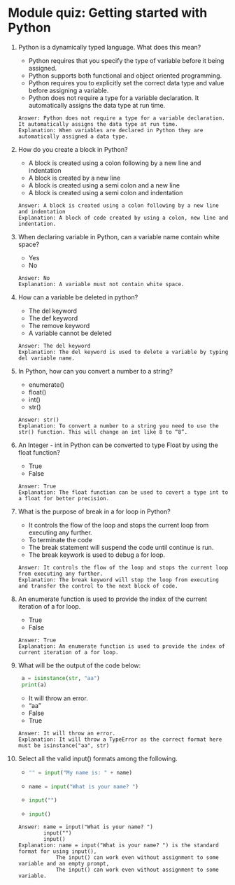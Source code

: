 # Module quiz: Getting started with Python

1. Python is a dynamically typed language. What does this mean?
   - Python requires that you specify the type of variable before it being assigned.
   - Python supports both functional and object oriented programming.
   - Python requires you to explicitly set the correct data type  and value before assigning a variable.
   - Python does not require a type for a variable declaration. It automatically assigns the data type at run time.
   ```
   Answer: Python does not require a type for a variable declaration. It automatically assigns the data type at run time.
   Explanation: When variables are declared in Python they are automatically assigned a data type.
   ```

2. How do you create a block in Python?
   - A block is created using a colon following by a new line and indentation
   - A block is created by a new line
   - A block is created using a semi colon and a new line
   - A block is created using a semi colon and indentation
   ```
   Answer: A block is created using a colon following by a new line and indentation
   Explanation: A block of code created by using a colon, new line and indentation.
   ```

3. When declaring variable in Python, can a variable name contain white space?
   - Yes
   - No
   ```
   Answer: No
   Explanation: A variable must not contain white space.
   ```

4. How can a variable be deleted in python?
   - The del keyword
   - The def keyword
   - The remove keyword
   - A variable cannot be deleted
   ```
   Answer: The del keyword
   Explanation: The del keyword is used to delete a variable by typing del variable name.
   ```

5. In Python, how can you convert a number to a string?
   - enumerate()
   - float()
   - int()
   - str()
   ```
   Answer: str()
   Explanation: To convert a number to a string you need to use the str() function. This will change an int like 8 to “8”.
   ```

6. An Integer - int in Python can be converted to type Float by using the float function?
   - True
   - False
   ```
   Answer: True
   Explanation: The float function can be used to covert a type int to a float for better precision.
   ```

7. What is the purpose of break in a for loop in Python?
   - It controls the flow of the loop and stops the current loop from executing any further.
   - To terminate the code
   - The break statement will suspend the code until continue is run. 
   - The break keywork is used to debug a for loop. 
   ```
   Answer: It controls the flow of the loop and stops the current loop from executing any further.
   Explanation: The break keyword will stop the loop from executing and transfer the control to the next block of code.
   ```

8. An enumerate function is used to provide the index of the current iteration of a for loop.
   - True
   - False
   ```
   Answer: True
   Explanation: An enumerate function is used to provide the index of current iteration of a for loop.
   ```

9. What will be the output of the code below:
   ```python
    a = isinstance(str, "aa")
    print(a)
   ```
   - It will throw an error. 
   - “aa”  
   - False  
   - True
   ```
   Answer: It will throw an error.
   Explanation: It will throw a TypeError as the correct format here must be isinstance("aa", str)
   ```

10. Select all the valid input() formats among the following.
    - ```python
      "" = input("My name is: " + name)
      ```
    - ```python
      name = input("What is your name? ")
      ```
    - ```python
      input("")
      ```
    - ```python
      input()
      ```
    ```
    Answer: name = input("What is your name? ")
            input("")
            input()
    Explanation: name = input("What is your name? ") is the standard format for using input(),
                The input() can work even without assignment to some variable and an empty prompt,
                The input() can work even without assignment to some variable.
    ```
